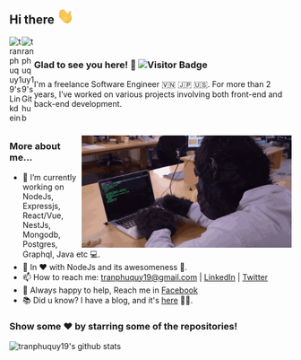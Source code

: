 ## Hi there <img src="https://raw.githubusercontent.com/tranphuquy19/tranphuquy19/master/hi.gif" width="30px"></h2>

<a href="https://linkedin.com/in/tranphuquy19">
  <img align="left" alt="tranphuquy19's Linkdein" width="22px" src="https://cdn.jsdelivr.net/npm/simple-icons@v3/icons/linkedin.svg" />
</a>
<a href="https://github.com/tranphuquy19">
  <img align="left" alt="tranphuquy19's Github" width="22px" src="https://cdn.jsdelivr.net/npm/simple-icons@v3/icons/github.svg" />
</a>

</br>

### Glad to see you here! 🤩 ![Visitor Badge](https://visitor-badge.laobi.icu/badge?page_id=tranphuquy19.tranphuquy19)

I'm a freelance Software Engineer 🇻🇳 🇯🇵 🇺🇸. For more than 2 years, I’ve worked on various projects involving both front-end and back-end development.
</br>
</br>
</br>

<img align="right" height="200" width="375" alt="GIF" src="https://raw.githubusercontent.com/tranphuquy19/tranphuquy19/master/coder.gif" />

### More about me...

- 🔭 I’m currently working on NodeJs, Expressjs, React/Vue, <br/> NestJs, Mongodb, Postgres, Graphql, Java etc 💻.
- 🌱 In ♥️ with NodeJs and its awesomeness 🚀.
- 📫 How to reach me: tranphuquy19@gmail.com | [LinkedIn](https://www.linkedin.com/in/tranphuquy19) | [Twitter](https://twitter.com/tranphuquy19)
- 💬 Always happy to help, Reach me in [Facebook](https://fb.com/tranphuquy19)
- 📚 Did u know? I have a blog, and it's [here](https://doracoder.tk) 👨‍💻.

### Show some ❤️ by starring some of the repositories!

![tranphuquy19's github stats](https://github-readme-stats.vercel.app/api?username=tranphuquy19&show_icons=true&hide_border=true&count_private=true&theme=radical&cache_secounds=1800&include_all_commits=true&count_private=true)
